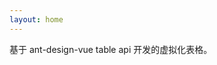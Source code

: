 ```yaml
---
layout: home
---
```


基于 ant-design-vue table api 开发的虚拟化表格。

<script setup>
import { ref } from "vue";
import Mock from "mockjs";

const columns = ref([
  { title: "姓名", dataIndex: "name", fixed: true },
  { title: "年纪", dataIndex: "age", sorter: true },
  { title: "身份证号", dataIndex: "idCard", width: 180 },
  { title: "性别", dataIndex: "sex" },
  { title: "职业", dataIndex: "position" },
  { title: "公司", dataIndex: "company" },
  { title: "毕业学校", dataIndex: "school" },
  { title: "电话", dataIndex: "telephone", width: 180 },
  { title: "手机", dataIndex: "phoneNo" },
  { title: "QQ", dataIndex: "qq" },
  { title: "微信", dataIndex: "weichat" },
  { title: "国籍", dataIndex: "nationality" },
  { title: "民族", dataIndex: "nation" },
  { title: "地址", dataIndex: "address",  ellipsis: { showTooltip: true }, },
  { title: "收入", dataIndex: "income" },
  { title: "操作", dataIndex: "operation", width: 120, fixed: "right" },
])

const { list } = Mock.mock({
  "list|1000": [{
    "id|+1": 1,
    "name": "@cname",
    "age|18-60": 1,
    'position|1': ["前端", "后端", "产品", "测试"],
    'company': "大厂",
    idCard: "12345678909876xxxx",
    school: "知名大学",
    telephone: "0571-88888888",
    phoneNo: "1851088xxx1",
    qq: "123456xxx",
    weichat: "987654xxx",
    nationality: "中国",
    nation: "@region",
    address: "@city(true)",
    "income|10000-20000": 1,
    "sex|1": ['男', '女']
  }]
})

const datasource = ref(list)
</script>



<client-only>
  <s-table :columns="columns" :data-source="datasource" :scroll="{ y: 450 }" rowKey="id">
    <template v-slot:bodyCell="{ text, column }">
        <span v-if="column.dataIndex === 'operation'" style="display: flex; gap: 8px">
          <a-button type="link" style="padding: 0">详情</a-button>
          <a-button type="link" style="padding: 0" danger>删除</a-button>
        </span>
    </template>
  </s-table>
</client-only>